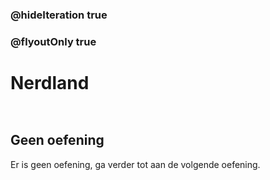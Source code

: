 ### @hideIteration true
### @flyoutOnly true
# Nerdland
```blocks
```

```template
```

## Geen oefening
Er is geen oefening, ga verder tot aan de volgende oefening.